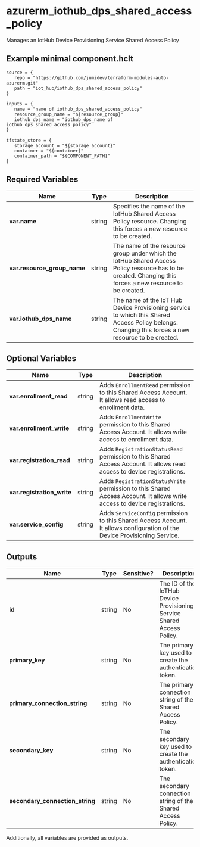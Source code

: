 # azurerm_iothub_dps_shared_access_policy

Manages an IotHub Device Provisioning Service Shared Access Policy

## Example minimal component.hclt

```hcl
source = {
   repo = "https://github.com/jumidev/terraform-modules-auto-azurerm.git" 
   path = "iot_hub/iothub_dps_shared_access_policy" 
}

inputs = {
   name = "name of iothub_dps_shared_access_policy" 
   resource_group_name = "${resource_group}" 
   iothub_dps_name = "iothub_dps_name of iothub_dps_shared_access_policy" 
}

tfstate_store = {
   storage_account = "${storage_account}" 
   container = "${container}" 
   container_path = "${COMPONENT_PATH}" 
}

```

## Required Variables

| Name | Type |  Description |
| ---- | --------- |  ----------- |
| **var.name** | string |  Specifies the name of the IotHub Shared Access Policy resource. Changing this forces a new resource to be created. | 
| **var.resource_group_name** | string |  The name of the resource group under which the IotHub Shared Access Policy resource has to be created. Changing this forces a new resource to be created. | 
| **var.iothub_dps_name** | string |  The name of the IoT Hub Device Provisioning service to which this Shared Access Policy belongs. Changing this forces a new resource to be created. | 

## Optional Variables

| Name | Type |  Description |
| ---- | --------- |  ----------- |
| **var.enrollment_read** | string |  Adds `EnrollmentRead` permission to this Shared Access Account. It allows read access to enrollment data. | 
| **var.enrollment_write** | string |  Adds `EnrollmentWrite` permission to this Shared Access Account. It allows write access to enrollment data. | 
| **var.registration_read** | string |  Adds `RegistrationStatusRead` permission to this Shared Access Account. It allows read access to device registrations. | 
| **var.registration_write** | string |  Adds `RegistrationStatusWrite` permission to this Shared Access Account. It allows write access to device registrations. | 
| **var.service_config** | string |  Adds `ServiceConfig` permission to this Shared Access Account. It allows configuration of the Device Provisioning Service. | 



## Outputs

| Name | Type | Sensitive? | Description |
| ---- | ---- | --------- | --------- |
| **id** | string | No  | The ID of the IoTHub Device Provisioning Service Shared Access Policy. | 
| **primary_key** | string | No  | The primary key used to create the authentication token. | 
| **primary_connection_string** | string | No  | The primary connection string of the Shared Access Policy. | 
| **secondary_key** | string | No  | The secondary key used to create the authentication token. | 
| **secondary_connection_string** | string | No  | The secondary connection string of the Shared Access Policy. | 

Additionally, all variables are provided as outputs.
